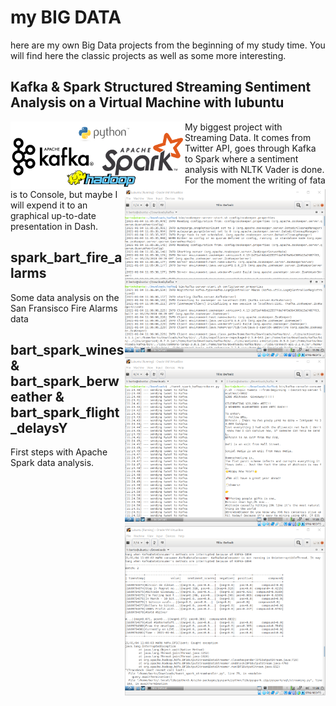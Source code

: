 # my BIG DATA
here are my own Big Data projects from the beginning of my study time. You will find here the classic projects as well as some more interesting.

## Kafka & Spark Structured Streaming Sentiment Analysis on a Virtual Machine with lubuntu
<img src="./Structured Streaming Project/logo_all.png" width="279" height="108" style="float:left"> <img src="./Structured Streaming Project/kafka.png" width="321" height="270" style="float:right"> <img src="./Structured Streaming Project/producer.png" width="321" height="270" style="float:right"> <img src="./Structured Streaming Project/spark.png" width="321" height="270" style="float:right">

My biggest project with Streaming Data. It comes from Twitter API, goes through Kafka to Spark where a sentiment analysis with NLTK Vader is done. For the moment the writing of fata is to Console, but maybe I will expend it to an graphical up-to-date presentation in Dash.

## spark_bart_fire_alarms
Some data analysis on the San Fransisco Fire Alarms data

## bart_spark_wines & bart_spark_berweather & bart_spark_flight_delaysY
First steps with Apache Spark data analysis.
